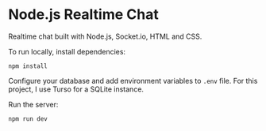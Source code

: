 # Node.js Realtime Chat

Realtime chat built with Node.js, Socket.io, HTML and CSS.

To run locally, install dependencies:

```
npm install
```

Configure your database and add environment variables to `.env` file. For this project, I use Turso for a SQLite instance.

Run the server:

```
npm run dev
```
